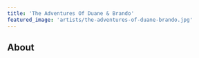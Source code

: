 ```yaml
---
title: 'The Adventures Of Duane & Brando'
featured_image: 'artists/the-adventures-of-duane-brando.jpg'
---
```


## About


